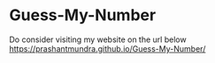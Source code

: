 # Guess-My-Number
Do consider visiting my website on the url below
https://prashantmundra.github.io/Guess-My-Number/
